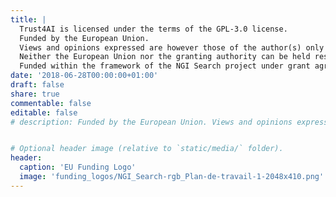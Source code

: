 ```yaml
---
title: |
  Trust4AI is licensed under the terms of the GPL-3.0 license.
  Funded by the European Union.
  Views and opinions expressed are however those of the author(s) only and do not necessarily reflect those of the European Union or European Commission.
  Neither the European Union nor the granting authority can be held responsible for them.
  Funded within the framework of the NGI Search project under grant agreement No 101069364.
date: '2018-06-28T00:00:00+01:00'
draft: false
share: true
commentable: false
editable: false
# description: Funded by the European Union. Views and opinions expressed are however those of the author(s) only and do not necessarily reflect those of the European Union or European Commission. Neither the European Union nor the granting authority can be held responsible for them. Funded within the framework of the NGI Search project under grant agreement No 101069364.


# Optional header image (relative to `static/media/` folder).
header:
  caption: 'EU Funding Logo'
  image: 'funding_logos/NGI_Search-rgb_Plan-de-travail-1-2048x410.png'
---
```


[//]: # (Add your terms here and set `draft: false` to publish it. Otherwise, delete this file if you don't need it.)





